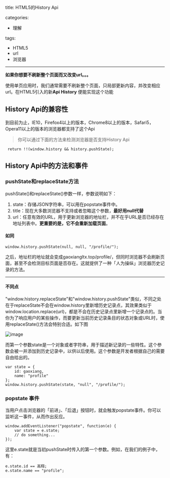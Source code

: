title: HTML5的History Api

categories:
- 理解

tags:  
- HTML5
- url
- 浏览器
---

**如果你想要不刷新整个页面而又改变url。。。**
<!-- more -->

使用单页应用时，我们通常需要不刷新整个页面，只局部更新内容，并改变相应url。在HTML5引入的新**Api History** 便能实现这个功能

## History Api的兼容性

到目前为止，IE10，Firefox4以上的版本，Chrome8以上的版本，Safari5，Opera11以上的版本的浏览器都支持了这个Api
> 你可以通过下面的方法来检测浏览器是否支持History Api

```
 return !!(window.history && history.pushState);
```


## History Api中的方法和事件

### pushState和replaceState方法

 pushState()和replaceState()参数一样，参数说明如下：
1. state：存储JSON字符串，可以用在popstate事件中。
2. title：现在大多数浏览器不支持或者忽略这个参数，**最好用null代替**
3. url：任意有效的URL，用于更新浏览器的地址栏，并不在乎URL是否已经存在地址列表中。**更重要的是，它不会重新加载页面**。

#### 如同


```
window.history.pushState(null, null, "/profile/");
```

之后，地址栏的地址就会变成gaoxiangltx.top/profile/，但同时浏览器不会刷新页面，甚至不会检测目标页面是否存在。这就提供了一种「人为操纵」浏览器历史记录的方法。

---


#### 不同点

"window.history.replaceState"和"window.history.pushState"类似，不同之处在于replaceState不会在window.history里新增历史记录点，其效果类似于window.location.replace(url)，都是不会在历史记录点里新增一个记录点的。当你为了响应用户的某些操作，而要更新当前历史记录条目的状态对象或URL时，使用replaceState()方法会特别合适。如下图

![image](http://ww1.sinaimg.cn/large/96ea1c33gy1fczkcjvtggj20du08xjs1)


而第一个参数state是一个对象或者字符串，用于描述新记录的一些特性。这个参数会被一并添加到历史记录中，以供以后使用。这个参数是开发者根据自己的需要自由给出的。


```
var state = {
    id: gaoxiang,
    name: "profile"
};
window.history.pushState(state, "null", "/profile/");
```

### popstate 事件

当用户点击浏览器的「前进」、「后退」按钮时，就会触发popstate事件。你可以监听这一事件，从而作出反应。


```
window.addEventListener("popstate", function(e) {
    var state = e.state;
    // do something...
});
```

这里e.state就是当初pushState时传入的第一个参数。例如，在我们的例子中，有：


```
e.state.id == 高翔;
e.state.name == "profile";
```
